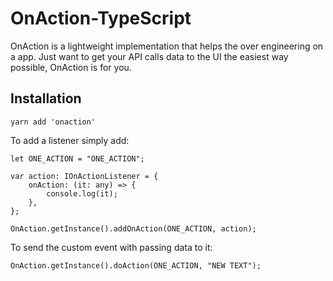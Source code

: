 # OnAction-TypeScript

OnAction is a lightweight implementation that helps the over engineering on a app. Just want to get your API calls data to the UI the easiest way possible, OnAction is for you.

## Installation

```
yarn add 'onaction'
```

To add a listener simply add:

```
let ONE_ACTION = "ONE_ACTION";

var action: IOnActionListener = {
    onAction: (it: any) => {
        console.log(it);
    },
};

OnAction.getInstance().addOnAction(ONE_ACTION, action);
```

To send the custom event with passing data to it:

```
OnAction.getInstance().doAction(ONE_ACTION, "NEW TEXT");
```

